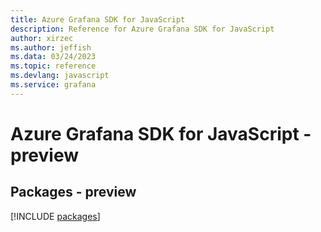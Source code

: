 ```yaml
---
title: Azure Grafana SDK for JavaScript
description: Reference for Azure Grafana SDK for JavaScript
author: xirzec
ms.author: jeffish
ms.data: 03/24/2023
ms.topic: reference
ms.devlang: javascript
ms.service: grafana
---
```

# Azure Grafana SDK for JavaScript - preview
## Packages - preview
[!INCLUDE [packages](grafana-index.md)]